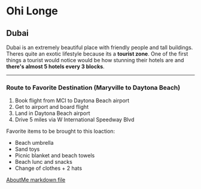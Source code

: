 # Ohi Longe
## Dubai

Dubai is an extremely beautiful place with friendly people and tall buildings. Theres quite an exotic lifestyle because its a **tourist zone**. One of the first things a tourist would notice would be how stunning their hotels are and **there's almost 5 hotels every 3 blocks**. 

---

### Route to Favorite Destination (Maryville to Daytona Beach)

1. Book flight from MCI to Daytona Beach airport
2. Get to airport and board flight
3. Land in Daytona Beach airport
4. Drive 5 miles via W International Speedway Blvd

Favorite items to be brought to this loaction:

* Beach umbrella
* Sand toys
* Picnic blanket and beach towels
* Beach lunc and snacks
* Change of clothes + 2 hats

[AboutMe markdown file](AboutMe.md)
